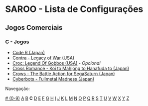 # SAROO - Lista de Configurações

## Jogos Comerciais

### C - Jogos

- [Code R (Japan)](../../../Regions/Retails/Japan/T-23502G/README.md)
- [Contra - Legacy of War (USA)](../../../Regions/Retails/USA/T-9507H/README.md)
- [Croc: Legend Of Gobbos (USA)](../../../Regions/Retails/USA/T-5029H-50/README.md) - _Opcional_
- [Cross Romance - Koi to Mahjong to Hanafuda to (Japan)](../../../Regions/Retails/Japan/T-7103G/README.md)
- [Crows - The Battle Action for SegaSaturn (Japan)](../../../Regions/Retails/Japan/T-16806G/README.md)
- [Cyberbots - Fullmetal Madness (Japan)](../../../Regions/Retails/Japan/T-1217G/README.md)

Navegação:

[# (0-9)](./09.md) [A](./A.md) [B](./B.md) **C** [D](./D.md) [E](./E.md) [F](./F.md) [G](./G.md) [H](./H.md) [I](./I.md) [J](./J.md) [K](./K.md) [L](./L.md) [M](./M.md) [N](./N.md) [O](./O.md) [P](./P.md) [Q](./Q.md) [R](./R.md) [S](./S.md) [T](./T.md) [U](./U.md) [V](./V.md) [W](./W.md) [X](./X.md) [Y](./Y.md) [Z](./Z.md)
